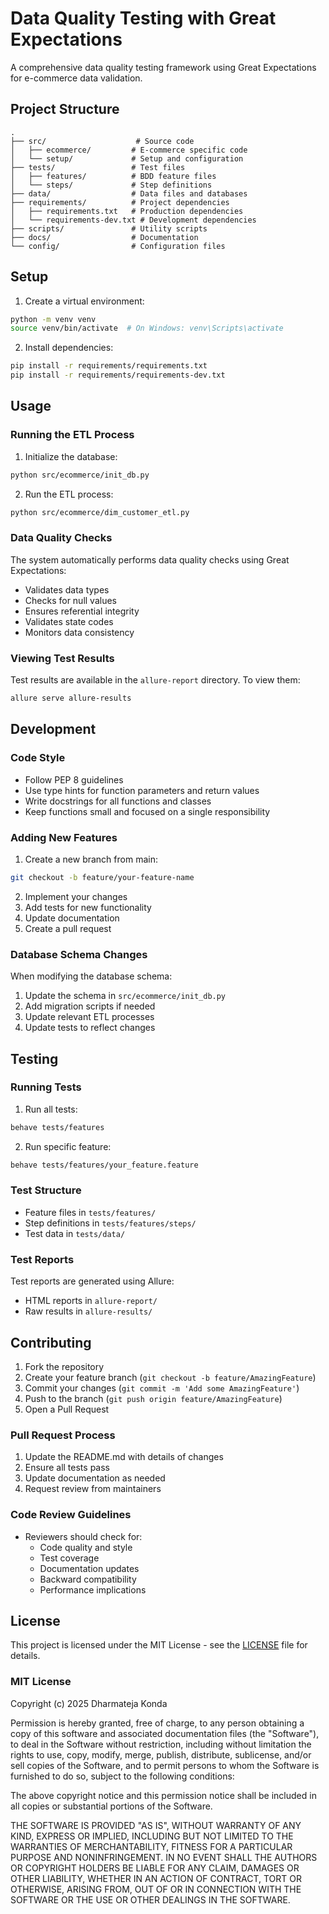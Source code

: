 # Data Quality Testing with Great Expectations

A comprehensive data quality testing framework using Great Expectations for e-commerce data validation.

## Project Structure

```
.
├── src/                    # Source code
│   ├── ecommerce/         # E-commerce specific code
│   └── setup/             # Setup and configuration
├── tests/                 # Test files
│   ├── features/          # BDD feature files
│   └── steps/             # Step definitions
├── data/                  # Data files and databases
├── requirements/          # Project dependencies
│   ├── requirements.txt   # Production dependencies
│   └── requirements-dev.txt # Development dependencies
├── scripts/               # Utility scripts
├── docs/                  # Documentation
└── config/                # Configuration files
```

## Setup

1. Create a virtual environment:
```bash
python -m venv venv
source venv/bin/activate  # On Windows: venv\Scripts\activate
```

2. Install dependencies:
```bash
pip install -r requirements/requirements.txt
pip install -r requirements/requirements-dev.txt
```

## Usage

### Running the ETL Process

1. Initialize the database:
```bash
python src/ecommerce/init_db.py
```

2. Run the ETL process:
```bash
python src/ecommerce/dim_customer_etl.py
```

### Data Quality Checks

The system automatically performs data quality checks using Great Expectations:
- Validates data types
- Checks for null values
- Ensures referential integrity
- Validates state codes
- Monitors data consistency

### Viewing Test Results

Test results are available in the `allure-report` directory. To view them:
```bash
allure serve allure-results
```

## Development

### Code Style

- Follow PEP 8 guidelines
- Use type hints for function parameters and return values
- Write docstrings for all functions and classes
- Keep functions small and focused on a single responsibility

### Adding New Features

1. Create a new branch from main:
```bash
git checkout -b feature/your-feature-name
```

2. Implement your changes
3. Add tests for new functionality
4. Update documentation
5. Create a pull request

### Database Schema Changes

When modifying the database schema:
1. Update the schema in `src/ecommerce/init_db.py`
2. Add migration scripts if needed
3. Update relevant ETL processes
4. Update tests to reflect changes

## Testing

### Running Tests

1. Run all tests:
```bash
behave tests/features
```

2. Run specific feature:
```bash
behave tests/features/your_feature.feature
```

### Test Structure

- Feature files in `tests/features/`
- Step definitions in `tests/features/steps/`
- Test data in `tests/data/`

### Test Reports

Test reports are generated using Allure:
- HTML reports in `allure-report/`
- Raw results in `allure-results/`

## Contributing

1. Fork the repository
2. Create your feature branch (`git checkout -b feature/AmazingFeature`)
3. Commit your changes (`git commit -m 'Add some AmazingFeature'`)
4. Push to the branch (`git push origin feature/AmazingFeature`)
5. Open a Pull Request

### Pull Request Process

1. Update the README.md with details of changes
2. Ensure all tests pass
3. Update documentation as needed
4. Request review from maintainers

### Code Review Guidelines

- Reviewers should check for:
  - Code quality and style
  - Test coverage
  - Documentation updates
  - Backward compatibility
  - Performance implications

## License

This project is licensed under the MIT License - see the [LICENSE](LICENSE) file for details.

### MIT License

Copyright (c) 2025 Dharmateja Konda

Permission is hereby granted, free of charge, to any person obtaining a copy
of this software and associated documentation files (the "Software"), to deal
in the Software without restriction, including without limitation the rights
to use, copy, modify, merge, publish, distribute, sublicense, and/or sell
copies of the Software, and to permit persons to whom the Software is
furnished to do so, subject to the following conditions:

The above copyright notice and this permission notice shall be included in all
copies or substantial portions of the Software.

THE SOFTWARE IS PROVIDED "AS IS", WITHOUT WARRANTY OF ANY KIND, EXPRESS OR
IMPLIED, INCLUDING BUT NOT LIMITED TO THE WARRANTIES OF MERCHANTABILITY,
FITNESS FOR A PARTICULAR PURPOSE AND NONINFRINGEMENT. IN NO EVENT SHALL THE
AUTHORS OR COPYRIGHT HOLDERS BE LIABLE FOR ANY CLAIM, DAMAGES OR OTHER
LIABILITY, WHETHER IN AN ACTION OF CONTRACT, TORT OR OTHERWISE, ARISING FROM,
OUT OF OR IN CONNECTION WITH THE SOFTWARE OR THE USE OR OTHER DEALINGS IN THE
SOFTWARE. 